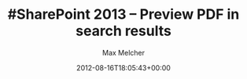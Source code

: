 ﻿---
title: '#SharePoint 2013 – Preview PDF in search results'
author: Max Melcher
aliases:
   - "/post/2012-08-16-/"
2012: "08"
type: post
date: 2012-08-16T18:05:43+00:00
draft: true
url: /?p=313
categories:
  - Uncategorized

---
